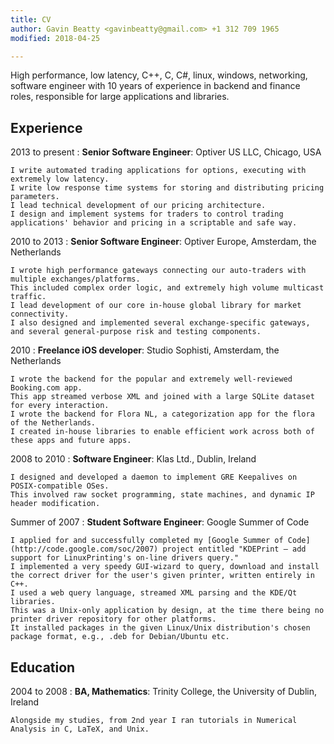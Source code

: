 ```yaml
---
title: CV
author: Gavin Beatty <gavinbeatty@gmail.com> +1 312 709 1965
modified: 2018-04-25

---
```


High performance, low latency, C++, C, C#, linux, windows, networking, software engineer with 10 years of experience in backend and finance roles, responsible for large applications and libraries.

Experience
----------

2013 to present
:   **Senior Software Engineer**: Optiver US LLC, Chicago, USA

    I write automated trading applications for options, executing with extremely low latency.
    I write low response time systems for storing and distributing pricing parameters.
    I lead technical development of our pricing architecture.
    I design and implement systems for traders to control trading applications' behavior and pricing in a scriptable and safe way.

2010 to 2013
:   **Senior Software Engineer**: Optiver Europe, Amsterdam, the Netherlands

    I wrote high performance gateways connecting our auto-traders with multiple exchanges/platforms.
    This included complex order logic, and extremely high volume multicast traffic.
    I lead development of our core in-house global library for market connectivity.
    I also designed and implemented several exchange-specific gateways, and several general-purpose risk and testing components.

2010
:   **Freelance iOS developer**: Studio Sophisti, Amsterdam, the Netherlands

    I wrote the backend for the popular and extremely well-reviewed Booking.com app.
    This app streamed verbose XML and joined with a large SQLite dataset for every interaction.
    I wrote the backend for Flora NL, a categorization app for the flora of the Netherlands.
    I created in-house libraries to enable efficient work across both of these apps and future apps.

2008 to 2010
:   **Software Engineer**: Klas Ltd., Dublin, Ireland

    I designed and developed a daemon to implement GRE Keepalives on POSIX-compatible OSes.
    This involved raw socket programming, state machines, and dynamic IP header modification.

Summer of 2007
:   **Student Software Engineer**: Google Summer of Code

    I applied for and successfully completed my [Google Summer of Code](http://code.google.com/soc/2007) project entitled "KDEPrint – add support for LinuxPrinting's on-line drivers query."
    I implemented a very speedy GUI-wizard to query, download and install the correct driver for the user's given printer, written entirely in C++.
    I used a web query language, streamed XML parsing and the KDE/Qt libraries.
    This was a Unix-only application by design, at the time there being no printer driver repository for other platforms.
    It installed packages in the given Linux/Unix distribution's chosen package format, e.g., .deb for Debian/Ubuntu etc.

Education
---------

2004 to 2008
:   **BA, Mathematics**: Trinity College, the University of Dublin, Ireland

    Alongside my studies, from 2nd year I ran tutorials in Numerical Analysis in C, LaTeX, and Unix.

<!-- vi: set et sw=2 ts=2 tw=90: -->
